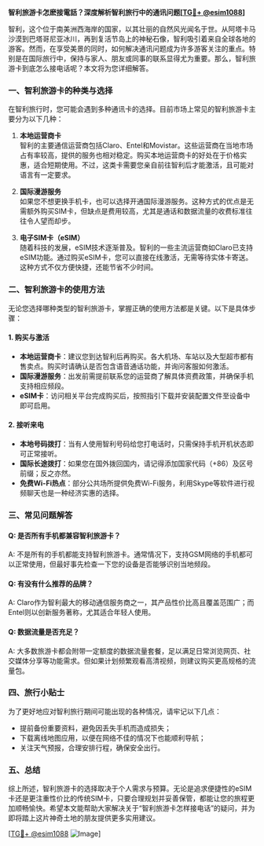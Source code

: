 **智利旅游卡怎麽接電話？深度解析智利旅行中的通讯问题[[TG💪+ @esim1088](https://t.me/s/esim1088)]**

智利，这个位于南美洲西海岸的国家，以其壮丽的自然风光闻名于世。从阿塔卡马沙漠到巴塔哥尼亚冰川，再到复活节岛上的神秘石像，智利吸引着来自全球各地的游客。然而，在享受美景的同时，如何解决通讯问题成为许多游客关注的重点。特别是在国际旅行中，保持与家人、朋友或同事的联系显得尤为重要。那么，智利旅游卡到底怎么接电话呢？本文将为您详细解答。

### 一、智利旅游卡的种类与选择

在智利旅行时，您可能会遇到多种通讯卡的选择。目前市场上常见的智利旅游卡主要分为以下几种：

1. **本地运营商卡**  
   智利的主要通信运营商包括Claro、Entel和Movistar。这些运营商在当地市场占有率较高，提供的服务也相对稳定。购买本地运营商卡的好处在于价格实惠，适合短期使用。不过，这类卡需要您亲自前往智利后才能激活，且可能对语言有一定要求。

2. **国际漫游服务**  
   如果您不想更换手机卡，也可以选择开通国际漫游服务。这种方式的优点是无需额外购买SIM卡，但缺点是费用较高，尤其是通话和数据流量的收费标准往往令人望而却步。

3. **电子SIM卡（eSIM）**  
   随着科技的发展，eSIM技术逐渐普及。智利的一些主流运营商如Claro已支持eSIM功能。通过购买eSIM卡，您可以直接在线激活，无需等待实体卡寄送。这种方式不仅方便快捷，还能节省不少时间。

### 二、智利旅游卡的使用方法

无论您选择哪种类型的智利旅游卡，掌握正确的使用方法都是关键。以下是具体步骤：

#### 1. 购买与激活
- **本地运营商卡**：建议您到达智利后再购买。各大机场、车站以及大型超市都有售卖点。购买时请确认是否包含语音通话功能，并询问客服如何激活。
- **国际漫游服务**：出发前需提前联系您的运营商了解具体资费政策，并确保手机支持相应频段。
- **eSIM卡**：访问相关平台完成购买后，按照指引下载并安装配置文件至设备中即可启用。

#### 2. 接听来电
- **本地号码拨打**：当有人使用智利号码给您打电话时，只需保持手机开机状态即可正常接听。
- **国际长途拨打**：如果您在国外拨回国内，请记得添加国家代码（+86）及区号前缀；反之亦然。
- **免费Wi-Fi热点**：部分公共场所提供免费Wi-Fi服务，利用Skype等软件进行视频聊天也是一种经济实惠的选择。

### 三、常见问题解答

#### Q: 是否所有手机都兼容智利旅游卡？
A: 不是所有的手机都能支持智利旅游卡。通常情况下，支持GSM网络的手机都可以正常使用，但最好事先检查一下您的设备是否能够识别当地频段。

#### Q: 有没有什么推荐的品牌？
A: Claro作为智利最大的移动通信服务商之一，其产品性价比高且覆盖范围广；而Entel则以创新服务著称，尤其适合年轻人使用。

#### Q: 数据流量是否充足？
A: 大多数旅游卡都会附带一定额度的数据流量套餐，足以满足日常浏览网页、社交媒体分享等功能需求。但如果计划频繁观看高清视频，则建议购买更高规格的流量包。

### 四、旅行小贴士

为了更好地应对智利旅行期间可能出现的各种情况，请牢记以下几点：
- 提前备份重要资料，避免因丢失手机而造成损失；
- 下载离线地图应用，以便在网络不佳的情况下也能顺利导航；
- 关注天气预报，合理安排行程，确保安全出行。

### 五、总结

综上所述，智利旅游卡的选择取决于个人需求与预算。无论是追求便捷性的eSIM卡还是更注重性价比的传统SIM卡，只要合理规划并妥善保管，都能让您的旅程更加顺畅愉快。希望本文能帮助大家解决关于“智利旅游卡怎样接电话”的疑问，并为即将踏上这片神奇土地的朋友提供更多实用建议。

[[TG💪+ @esim1088](https://t.me/s/esim1088) ![Image](https://i.postimg.cc/4NQfJmqS/Snipaste-2025-05-13-00-14-12.png)]